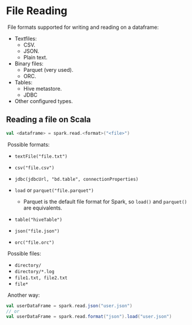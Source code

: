 # File Reading

​	File formats supported for writing and reading on a dataframe:

- Textfiles:
  - CSV.
  - JSON.
  - Plain text.
- Binary files:
  - Parquet (very used).
  - ORC.
- Tables:
  - Hive metastore.
  - JDBC
- Other configured types.

## Reading a file on Scala

```scala
val <dataframe> = spark.read.<format>("<file>")
```

​	Possible formats:

- `textFile("file.txt")`
- `csv("file.csv")`
- `jdbc(jdbcUrl, "bd.table", connectionProperties)`
- `load` or `parquet("file.parquet")`
  - Parquet is the default file format for Spark, so `load()` and `parquet()` are equivalents.

- `table("hiveTable")`
- `json("file.json")`
- `orc("file.orc")`

​	Possible files:

- `directory/`
- `directory/*.log`
- `file1.txt, file2.txt`
- `file*`

​	Another way:

```scala
val userDataFrame = spark.read.json("user.json")
// or
val userDataFrame = spark.read.format("json").load("user.json")
```

